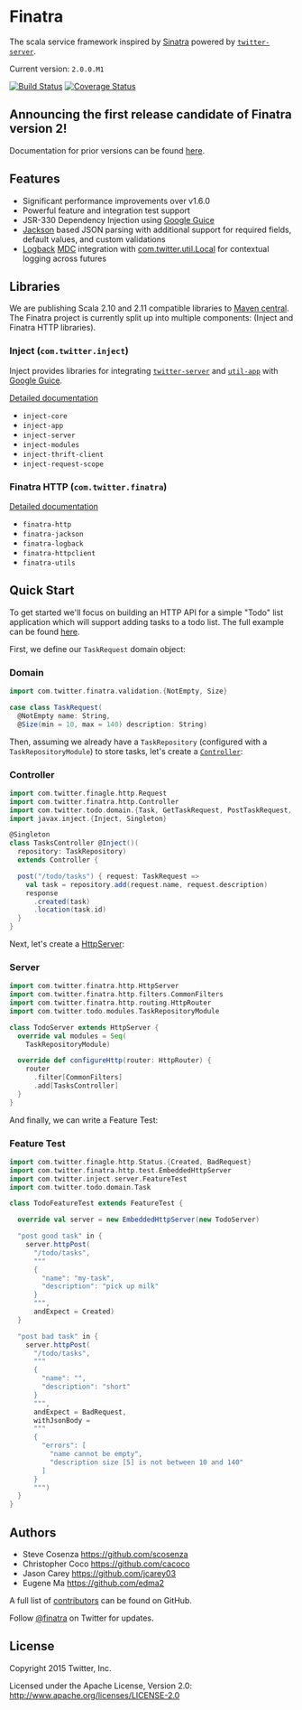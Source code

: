 Finatra
==========================================================
The scala service framework inspired by [Sinatra](http://www.sinatrarb.com/) powered by [`twitter-server`][twitter-server].

Current version: `2.0.0.M1`

[![Build Status](https://secure.travis-ci.org/twitter/finatra.png?branch=2.0.0.M1)](http://travis-ci.org/twitter/finatra?branch=2.0.0.M1) [![Coverage Status](https://coveralls.io/repos/twitter/finatra/badge.png?branch=2.0.0.M1)](https://coveralls.io/r/twitter/finatra?branch=2.0.0.M1)

Announcing the first release candidate of Finatra version 2!
-----------------------------------------------------------

Documentation for prior versions can be found [here](https://github.com/twitter/finatra/tree/5d1d1cbb7640d8c4b1d11a85b53570d11a323e55).

Features
-----------------------------------------------------------
* Significant performance improvements over v1.6.0
* Powerful feature and integration test support
* JSR-330 Dependency Injection using [Google Guice][guice]
* [Jackson][jackson] based JSON parsing with additional support for required fields, default values, and custom validations
* [Logback][logback] [MDC][mdc] integration with [com.twitter.util.Local][local] for contextual logging across futures

Libraries
-----------------------------------------------------------

We are publishing Scala 2.10 and 2.11 compatible libraries to [Maven central][maven-central].
The Finatra project is currently split up into multiple components: (Inject and Finatra HTTP libraries).

### Inject (`com.twitter.inject`)
Inject provides libraries for integrating [`twitter-server`][twitter-server] and [`util-app`][util-app] with [Google Guice][guice].

[Detailed documentation](inject/README.md)

* `inject-core`
* `inject-app`
* `inject-server`
* `inject-modules`
* `inject-thrift-client`
* `inject-request-scope`

### Finatra HTTP (`com.twitter.finatra`)  

[Detailed documentation](http/README.md)

* `finatra-http`
* `finatra-jackson`
* `finatra-logback`
* `finatra-httpclient`
* `finatra-utils`

<a name="quick-start">Quick Start</a>
-----------------------------------------------------------
To get started we'll focus on building an HTTP API for a simple "Todo" list application which will support adding tasks to a todo list.
The full example can be found [here][todo-example].


First, we define our `TaskRequest` domain object:

### Domain

```scala
import com.twitter.finatra.validation.{NotEmpty, Size}

case class TaskRequest(
  @NotEmpty name: String,
  @Size(min = 10, max = 140) description: String)
```

Then, assuming we already have a `TaskRepository` (configured with a `TaskRepositoryModule`) to store tasks, let's create a [`Controller`][Controller]:

### Controller

```scala
import com.twitter.finagle.http.Request
import com.twitter.finatra.http.Controller
import com.twitter.todo.domain.{Task, GetTaskRequest, PostTaskRequest, TaskRepository}
import javax.inject.{Inject, Singleton}

@Singleton
class TasksController @Inject()(
  repository: TaskRepository)
  extends Controller {

  post("/todo/tasks") { request: TaskRequest =>
    val task = repository.add(request.name, request.description)
    response
      .created(task)
      .location(task.id)
  }
}
```

Next, let's create a [HttpServer][HttpServer]:

### Server

```scala
import com.twitter.finatra.http.HttpServer
import com.twitter.finatra.http.filters.CommonFilters
import com.twitter.finatra.http.routing.HttpRouter
import com.twitter.todo.modules.TaskRepositoryModule

class TodoServer extends HttpServer {
  override val modules = Seq(
    TaskRepositoryModule)

  override def configureHttp(router: HttpRouter) {
    router
      .filter[CommonFilters]
      .add[TasksController]
  }
}
```

And finally, we can write a Feature Test:

### Feature Test

```scala
import com.twitter.finagle.http.Status.{Created, BadRequest}
import com.twitter.finatra.http.test.EmbeddedHttpServer
import com.twitter.inject.server.FeatureTest
import com.twitter.todo.domain.Task

class TodoFeatureTest extends FeatureTest {

  override val server = new EmbeddedHttpServer(new TodoServer)

  "post good task" in {
    server.httpPost(
      "/todo/tasks",
      """
      {
        "name": "my-task",
        "description": "pick up milk"
      }
      """,
      andExpect = Created)
  }

  "post bad task" in {
    server.httpPost(
      "/todo/tasks",
      """
      {
        "name": "",
        "description": "short"
      }
      """,
      andExpect = BadRequest,
      withJsonBody =
      """
      {
        "errors": [
          "name cannot be empty",
          "description size [5] is not between 10 and 140"
        ]
      }
      """)
  }
}
```

Authors
-----------------------------------------------------------
* Steve Cosenza <https://github.com/scosenza>
* Christopher Coco <https://github.com/cacoco>
* Jason Carey <https://github.com/jcarey03>
* Eugene Ma <https://github.com/edma2>

A full list of [contributors](https://github.com/twitter/finatra/graphs/contributors?type=a) can be found on GitHub.

Follow [@finatra](http://twitter.com/finatra) on Twitter for updates.


License
-----------------------------------------------------------
Copyright 2015 Twitter, Inc.

Licensed under the Apache License, Version 2.0: http://www.apache.org/licenses/LICENSE-2.0

[twitter-server]: https://github.com/twitter/twitter-server
[finagle]: https://github.com/twitter/finagle
[util-app]: https://github.com/twitter/util/tree/master/util-app
[util-core]: https://github.com/twitter/util/blob/master/util-core/src/main/scala/com/twitter/util/Local.scala#L90
[guice]: https://github.com/google/guice
[jackson]: https://github.com/FasterXML/jackson
[logback]: http://logback.qos.ch/
[slf4j]: http://www.slf4j.org/manual.html
[grizzled-slf4j]: http://software.clapper.org/grizzled-slf4j/
[local]: https://github.com/twitter/util/blob/master/util-core/src/main/scala/com/twitter/util/Local.scala
[mdc]: http://logback.qos.ch/manual/mdc.html
[Controller]: http/src/main/scala/com/twitter/finatra/http/Controller.scala
[HttpServer]: http/src/main/scala/com/twitter/finatra/http/HttpServer.scala
[todo-example]: examples/finatra-todo/
[maven-central]: http://search.maven.org/#search%7Cga%7C1%7Cg%3A%22com.twitter.finatra%22
